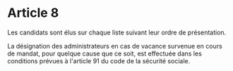 # Article 8

Les candidats sont élus sur chaque liste suivant leur ordre de présentation.

La désignation des administrateurs en cas de vacance survenue en cours de mandat, pour quelque cause que ce soit, est effectuée dans les conditions prévues à l'article 91 du code de la sécurité sociale.
